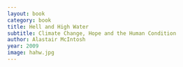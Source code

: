 ```yaml
---
layout: book
category: book
title: Hell and High Water
subtitle: Climate Change, Hope and the Human Condition
author: Alastair McIntosh
year: 2009
image: hahw.jpg
---
```

